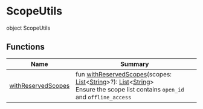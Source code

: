 # ScopeUtils

object ScopeUtils

## Functions

| Name                                          | Summary                                                                                                                                                                                                                                                                                                                                                                                                                                                                                          |
| --------------------------------------------- | ------------------------------------------------------------------------------------------------------------------------------------------------------------------------------------------------------------------------------------------------------------------------------------------------------------------------------------------------------------------------------------------------------------------------------------------------------------------------------------------------ |
| [withReservedScopes](with-reserved-scopes.md) | fun [withReservedScopes](with-reserved-scopes.md)(scopes: [List](https://kotlinlang.org/api/latest/jvm/stdlib/kotlin.collections/-list/index.html)&lt;[String](https://kotlinlang.org/api/latest/jvm/stdlib/kotlin/-string/index.html)&gt;?): [List](https://kotlinlang.org/api/latest/jvm/stdlib/kotlin.collections/-list/index.html)&lt;[String](https://kotlinlang.org/api/latest/jvm/stdlib/kotlin/-string/index.html)&gt;<br/>Ensure the scope list contains `open_id` and `offline_access` |
